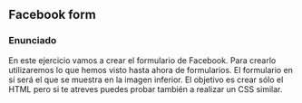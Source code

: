 ## Facebook form

### Enunciado

En este ejercicio vamos a crear el formulario de Facebook. Para crearlo utilizaremos lo que hemos visto hasta ahora de formularios. El formulario en sí será el que se muestra en la imagen inferior. El objetivo es crear sólo el HTML pero si te atreves puedes probar también a realizar un CSS similar.
